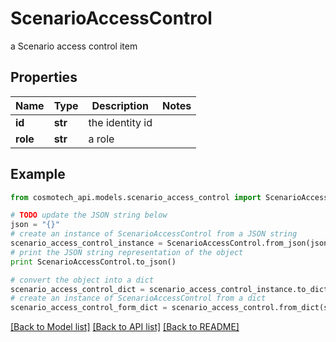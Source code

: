 # ScenarioAccessControl

a Scenario access control item

## Properties

Name | Type | Description | Notes
------------ | ------------- | ------------- | -------------
**id** | **str** | the identity id | 
**role** | **str** | a role | 

## Example

```python
from cosmotech_api.models.scenario_access_control import ScenarioAccessControl

# TODO update the JSON string below
json = "{}"
# create an instance of ScenarioAccessControl from a JSON string
scenario_access_control_instance = ScenarioAccessControl.from_json(json)
# print the JSON string representation of the object
print ScenarioAccessControl.to_json()

# convert the object into a dict
scenario_access_control_dict = scenario_access_control_instance.to_dict()
# create an instance of ScenarioAccessControl from a dict
scenario_access_control_form_dict = scenario_access_control.from_dict(scenario_access_control_dict)
```
[[Back to Model list]](../README.md#documentation-for-models) [[Back to API list]](../README.md#documentation-for-api-endpoints) [[Back to README]](../README.md)


